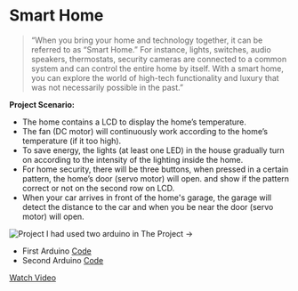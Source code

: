 # Smart Home
> “When you bring your home and technology together, it can be referred to as “Smart Home.” For instance, lights, switches, audio speakers, thermostats, security cameras are connected to a common system and can control the entire home by itself.
> With a smart home, you can explore the world of high-tech functionality and luxury that was not necessarily possible in the past.”
 
**Project Scenario:**
  * The home contains a LCD to display the home’s temperature.
  * The fan (DC motor) will continuously work according to the home’s temperature (if it too high).
  * To save energy, the lights (at least one LED) in the house gradually turn on according to the intensity of the lighting inside the home.
  * For home security, there will be three buttons, when pressed in a certain pattern, the home’s door (servo motor) will open. and show if the pattern correct or not on the second row on LCD.
  * When your car arrives in front of the home's garage, the garage will detect the distance to the car and when you be near the door (servo motor) will open.

![Project](https://github.com/omarhesham2/Robotech/blob/main/WorkShop2021/Darko%20Home.png)
I had used two arduino in The Project ->
  * First Arduino [Code](https://github.com/ElSheikh0/Robotech/blob/main/WorkShop2021/1stArduinoCode.ino)
  * Second Arduino [Code](https://github.com/ElSheikh0/Robotech/blob/main/WorkShop2021/2ndArduinoCode.ino)
  
[Watch Video](https://drive.google.com/file/d/1RLLV3eAHG7b8_JcTp6Y8hz4E-Sa7C5wK/view?usp=sharing)



